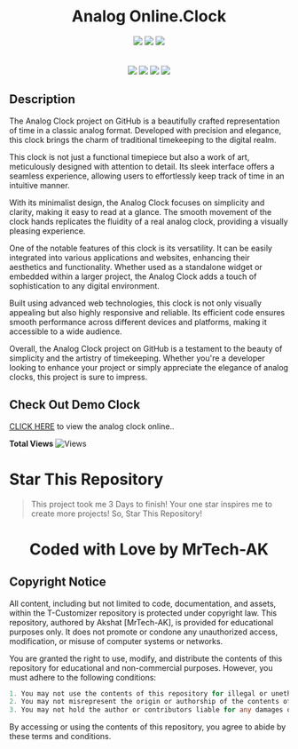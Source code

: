 <h1 align="center">Analog Online.Clock</h1>

<p align="center"> 
  <img src="https://img.shields.io/github/stars/MrTech-AK/Analog.OnlineClock?style=for-the-badge&color=yellow">
  <img src="https://img.shields.io/github/forks/MrTech-AK/Analog.OnlineClock?color=cyan&style=for-the-badge&color=purple">
  <img src="https://img.shields.io/github/license/MrTech-AK/Analog.OnlineClock?style=for-the-badge&color=orange"><br>
<br>
<br>
  <img src="https://img.shields.io/badge/Author-MrTech.AK-purple?style=flat-square">
  <img src="https://img.shields.io/badge/Open%20Source-Yes-cyan?style=flat-square">
  <img src="https://img.shields.io/badge/Version-v1.0-cyan?style=flat-square">
  <img src="https://img.shields.io/badge/Written%20In-Python-blue?style=flat-square">
</p>

## Description
The Analog Clock project on GitHub is a beautifully crafted representation of time in a classic analog format. Developed with precision and elegance, this clock brings the charm of traditional timekeeping to the digital realm.

This clock is not just a functional timepiece but also a work of art, meticulously designed with attention to detail. Its sleek interface offers a seamless experience, allowing users to effortlessly keep track of time in an intuitive manner.

With its minimalist design, the Analog Clock focuses on simplicity and clarity, making it easy to read at a glance. The smooth movement of the clock hands replicates the fluidity of a real analog clock, providing a visually pleasing experience.

One of the notable features of this clock is its versatility. It can be easily integrated into various applications and websites, enhancing their aesthetics and functionality. Whether used as a standalone widget or embedded within a larger project, the Analog Clock adds a touch of sophistication to any digital environment.

Built using advanced web technologies, this clock is not only visually appealing but also highly responsive and reliable. Its efficient code ensures smooth performance across different devices and platforms, making it accessible to a wide audience.

Overall, the Analog Clock project on GitHub is a testament to the beauty of simplicity and the artistry of timekeeping. Whether you're a developer looking to enhance your project or simply appreciate the elegance of analog clocks, this project is sure to impress.

## Check Out Demo Clock
[CLICK HERE](https://analog-online-clock.vercel.app/) to view the analog clock online..

**Total Views** ![Views](https://profile-counter.glitch.me/Analog.OnlineClock/count.svg) 

# Star This Repository
> This project took me 3 Days to finish! Your one star inspires me to create more projects! So, Star This Repository!

<h1 align="center">Coded with Love by MrTech-AK</h1>

## Copyright Notice

All content, including but not limited to code, documentation, and assets, within the T-Customizer repository is protected under copyright law. This repository, authored by Akshat [MrTech-AK], is provided for educational purposes only. It does not promote or condone any unauthorized access, modification, or misuse of computer systems or networks.

You are granted the right to use, modify, and distribute the contents of this repository for educational and non-commercial purposes. However, you must adhere to the following conditions:
```go
1. You may not use the contents of this repository for illegal or unethical activities.
2. You may not misrepresent the origin or authorship of the contents of this repository.
3. You may not hold the author or contributors liable for any damages or legal issues arising from the use or misuse of the contents of this repository.
```
By accessing or using the contents of this repository, you agree to abide by these terms and conditions.
